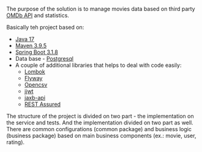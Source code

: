 The purpose of the solution is to manage movies data based on third party [OMDb API](https://www.omdbapi.com/) and statistics.

Basically teh project based on:
 - [Java 17](https://www.oracle.com/java/technologies/downloads/#java17)
 - [Maven 3.9.5](https://maven.apache.org/)
 - [Spring Boot 3.1.8](https://github.com/spring-projects/spring-boot/wiki/Spring-Boot-3.1-Release-Notes)
 - Data base - [Postgresql](https://www.postgresql.org/)
 - A couple of additional libraries that helps to deal with code easily:
   - [Lombok](https://projectlombok.org/)
   - [Flyway](https://flywaydb.org/)
   - [Opencsv](https://www.baeldung.com/opencsv)
   - [jjwt](https://github.com/jwtk/jjwt)
   - [jaxb-api](https://javaee.github.io/jaxb-v2/)
   - [REST Assured](https://rest-assured.io/)

The structure of the project is divided on two part - the implementation on the service and tests. 
And the implementation divided on two part as well.
There are common configurations (common package) and business logic (business package) based on main business components (ex.: movie, user, rating).


